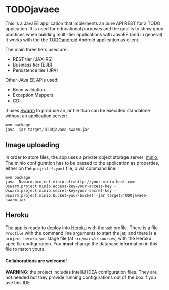 # TODOjavaee

This is a JavaEE application that implements an pure API REST for a TODO appication. It is used for educational purposes and the goal is to show good practices when building multi-tier applications with JavaEE (and in general). It works with the the [TODOandroid](https://github.com/neich/TODOAndroid) Android application as client.

The main three tiers used are:

* REST tier (JAX-RS)
* Business tier (EJB)
* Persistence tier (JPA)

Other JAva EE APIs used:

* Bean validation
* Exception Mappers
* CDI

It uses [Swarm](http://wildfly-swarm.io/) to produce an jar file than can be executed standalone without an application server:

```
mvn package
java -jar target/TODOjavaee-swarm.jar
```

## Image uploading

In order to store files, the app uses a private object storage server: [minio      ](https://www.minio.io/). The minio configuration has to be passed to the application as properties, either on the ```project-*.yaml``` file, o via command line:

```
mvn package
java -Dswarm.project.minio.ulr=http://your-minio-host.com -Dswarm.project.minio.access-key=your-access-key -Dswarm.project.minio.secret-key=your-secret-key -Dswarm.project.minio.bucket=your-bucket -jar target/TODOjavaee-swarm.jar
```



## Heroku

The app is ready to deploy into [Heroku](http://heroku.com) with the ```web``` profile. There is a file ```Procfile``` with the command line arguments to start the jar, and there is a ```project-heroku.yml``` stage file (at ```src/main/resources```) with the Heroku specific configuration. You **must** change the database information in this file to match yours.

#### Collaborations are welcome!

**WARNING**: the project includes IntelliJ IDEA configuration files. They are not needed but they provide running configurations out of the box if you use this IDE
